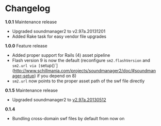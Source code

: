# Changelog

**1.0.1** Maintenance release

 - Upgraded soundmanager2 to v2.97a.20131201
 - Added Rake task for easy vendor file upgrades

**1.0.0** Feature release

 - Added proper support for Rails (4) asset pipeline
 - Flash version 9 is now the default (reconfigure `sm2.flashVersion` and `sm2.url via [`setup()`](http://www.schillmania.com/projects/soundmanager2/doc/#soundmanager-setup) if you depend on 8)
 - `sm2.url` now points to the proper asset path of the swf file directly

**0.1.5** Maintenance release

 - Upgraded soundmanager2 to [v2.97a.20130512](http://www.schillmania.com/projects/soundmanager2/doc/download/#sm2-20130512)

**0.1.4**

 - Bundling cross-domain swf files by default from now on
